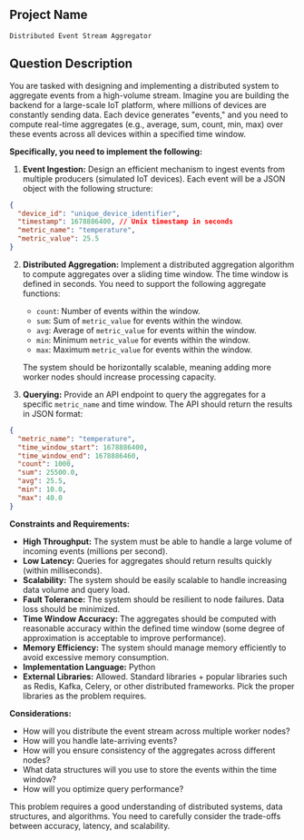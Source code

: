 ## Project Name

`Distributed Event Stream Aggregator`

## Question Description

You are tasked with designing and implementing a distributed system to aggregate events from a high-volume stream. Imagine you are building the backend for a large-scale IoT platform, where millions of devices are constantly sending data. Each device generates "events," and you need to compute real-time aggregates (e.g., average, sum, count, min, max) over these events across all devices within a specified time window.

**Specifically, you need to implement the following:**

1.  **Event Ingestion:** Design an efficient mechanism to ingest events from multiple producers (simulated IoT devices). Each event will be a JSON object with the following structure:

```json
{
  "device_id": "unique_device_identifier",
  "timestamp": 1678886400, // Unix timestamp in seconds
  "metric_name": "temperature",
  "metric_value": 25.5
}
```

2.  **Distributed Aggregation:** Implement a distributed aggregation algorithm to compute aggregates over a sliding time window. The time window is defined in seconds. You need to support the following aggregate functions:

    *   `count`: Number of events within the window.
    *   `sum`: Sum of `metric_value` for events within the window.
    *   `avg`: Average of `metric_value` for events within the window.
    *   `min`: Minimum `metric_value` for events within the window.
    *   `max`: Maximum `metric_value` for events within the window.

    The system should be horizontally scalable, meaning adding more worker nodes should increase processing capacity.

3.  **Querying:** Provide an API endpoint to query the aggregates for a specific `metric_name` and time window. The API should return the results in JSON format:

```json
{
  "metric_name": "temperature",
  "time_window_start": 1678886400,
  "time_window_end": 1678886460,
  "count": 1000,
  "sum": 25500.0,
  "avg": 25.5,
  "min": 10.0,
  "max": 40.0
}
```

**Constraints and Requirements:**

*   **High Throughput:** The system must be able to handle a large volume of incoming events (millions per second).
*   **Low Latency:** Queries for aggregates should return results quickly (within milliseconds).
*   **Scalability:** The system should be easily scalable to handle increasing data volume and query load.
*   **Fault Tolerance:** The system should be resilient to node failures. Data loss should be minimized.
*   **Time Window Accuracy:** The aggregates should be computed with reasonable accuracy within the defined time window (some degree of approximation is acceptable to improve performance).
*   **Memory Efficiency:** The system should manage memory efficiently to avoid excessive memory consumption.
*   **Implementation Language:** Python
*   **External Libraries:** Allowed. Standard libraries + popular libraries such as Redis, Kafka, Celery, or other distributed frameworks. Pick the proper libraries as the problem requires.

**Considerations:**

*   How will you distribute the event stream across multiple worker nodes?
*   How will you handle late-arriving events?
*   How will you ensure consistency of the aggregates across different nodes?
*   What data structures will you use to store the events within the time window?
*   How will you optimize query performance?

This problem requires a good understanding of distributed systems, data structures, and algorithms. You need to carefully consider the trade-offs between accuracy, latency, and scalability.
